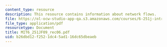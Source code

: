 ```yaml
---
content_type: resource
description: This resource contains information about network flows.
file: https://ol-ocw-studio-app-qa.s3.amazonaws.com/courses/6-251j-introduction-to-mathematical-programming-fall-2009/b26dbd12f2521dc45ad116dc65dbeaeb_MIT6_251JF09_rec06.pdf
file_type: application/pdf
resourcetype: Document
title: MIT6_251JF09_rec06.pdf
uid: b26dbd12-f252-1dc4-5ad1-16dc65dbeaeb
---
```


